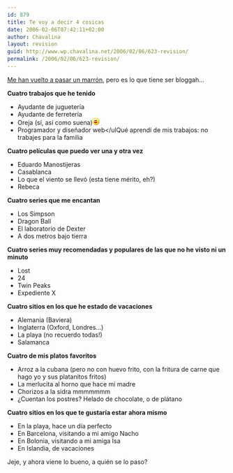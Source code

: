 ```yaml
---
id: 879
title: Te voy a decir 4 cosicas
date: 2006-02-06T07:42:11+02:00
author: Chavalina
layout: revision
guid: http://www.wp.chavalina.net/2006/02/06/623-revision/
permalink: /2006/02/06/623-revision/
---
```

<a href="http://www.criteriondg.info/wordpress/archives/2006/02/06/meme-again-de-4-en-4/" target="_blank">Me han vuelto a pasar un marrón</a>, pero es lo que tiene ser bloggah…

**Cuatro trabajos que he tenido** 

  * Ayudante de juguetería
  * Ayudante de ferretería
  * Oreja (sí, así como suena)![emo](/imagenes/emoticonos/risa.gif) 
  * Programador y dise&ntilde;ador web</ulQué aprendí de mis trabajos: no trabajes para la familia
  
**Cuatro películas que puedo ver una y otra vez** </p> 

  * Eduardo Manostijeras
  * Casablanca
  * Lo que el viento se llevó (esta tiene mérito, eh?)
  * Rebeca

**Cuatro series que me encantan** 

  * Los Simpson
  * Dragon Ball
  * El laboratorio de Dexter
  * A dos metros bajo tierra

**Cuatro series muy recomendadas y populares de las que no he visto ni un minuto** 

  * Lost
  * 24
  * Twin Peaks
  * Expediente X

**Cuatro sitios en los que he estado de vacaciones** 

  * Alemania (Baviera)
  * Inglaterra (Oxford, Londres…)
  * La playa (no recuerdo todas!)
  * Salamanca

**Cuatro de mis platos favoritos** 

  * Arroz a la cubana (pero no con huevo frito, con la fritura de carne que hago yo y sus platanitos fritos)
  * La merlucita al horno que hace mi madre
  * Chorizos a la sidra mmmmmmm
  * ¿Cuentan los postres? Helado de chocolate, o de plátano

**Cuatro sitios en los que te gustaría estar ahora mismo** 

  * En la playa, hace un día perfecto
  * En Barcelona, visitando a mi amigo Nacho
  * En Bolonia, visitando a mi amiga Isa
  * En Islandia, de vacaciones

Jeje, y ahora viene lo bueno, a quién se lo paso?
